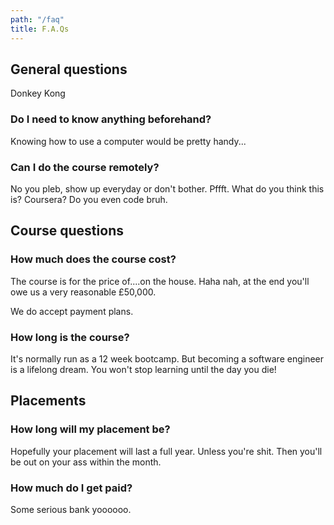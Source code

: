 ```yaml
---
path: "/faq"
title: F.A.Qs
---
```

## General questions

Donkey Kong

### Do I need to know anything beforehand?

Knowing how to use a computer would be pretty handy...

### Can I do the course remotely?

No you pleb, show up everyday or don't bother. Pffft. What do you think this is? Coursera? Do you even code bruh. 

## Course questions

### How much does the course cost?

The course is for the price of....on the house. Haha nah, at the end you'll owe us a very reasonable £50,000. 

We do accept payment plans.

### How long is the course?

It's normally run as a 12 week bootcamp. But becoming a software engineer is a lifelong dream. You won't stop learning until the day you die!

## Placements

### How long will my placement be?

Hopefully your placement will last a full year. Unless you're shit. Then you'll be out on your ass within the month.

### How much do I get paid?

Some serious bank yoooooo.
